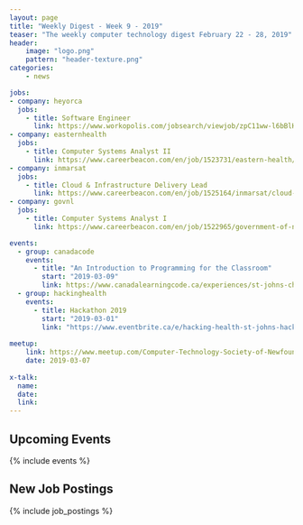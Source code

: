 ```yaml
---
layout: page
title: "Weekly Digest - Week 9 - 2019"
teaser: "The weekly computer technology digest February 22 - 28, 2019"
header:
    image: "logo.png"
    pattern: "header-texture.png"
categories:
    - news

jobs:
- company: heyorca
  jobs:
    - title: Software Engineer
      link: https://www.workopolis.com/jobsearch/viewjob/zpC11ww-l6bBlH8lHsOgMNeaaTJb92NIpQktqANCFgHiYfc3p2UDgQ
- company: easternhealth
  jobs:
    - title: Computer Systems Analyst II
      link: https://www.careerbeacon.com/en/job/1523731/eastern-health/computer-systems-analyst-ii/st-john-s
- company: inmarsat
  jobs:
    - title: Cloud & Infrastructure Delivery Lead
      link: https://www.careerbeacon.com/en/job/1525164/inmarsat/cloud-infrastructure-delivery-lead/st-john-s
- company: govnl
  jobs:
    - title: Computer Systems Analyst I
      link: https://www.careerbeacon.com/en/job/1522965/government-of-newfoundland-and-labrador/computer-systems-analyst-i/st-john-s

events:
  - group: canadacode
    events:
      - title: "An Introduction to Programming for the Classroom"
        start: "2019-03-09"
        link: https://www.canadalearningcode.ca/experiences/st-johns-chapter-teachers-learning-code-an-introduction-to-programming-for-the-classroom/
  - group: hackinghealth
    events:
      - title: Hackathon 2019
        start: "2019-03-01"
        link: "https://www.eventbrite.ca/e/hacking-health-st-johns-hackathon-2019-tickets-55895711578"
 
meetup:
    link: https://www.meetup.com/Computer-Technology-Society-of-Newfoundland-and-Labrador/events/rpdzmpyzfbkb/
    date: 2019-03-07
  
x-talk:
  name:
  date: 
  link: 
---
```


## Upcoming Events
{% include events %}

## New Job Postings
{% include job_postings %}
